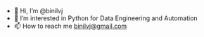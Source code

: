 - 👋 Hi, I’m @binilvj
- 👀 I’m interested in Python for Data Engineering and Automation
- 📫 How to reach me binilvj@gmail.com

<!---
binilvj/binilvj is a ✨ special ✨ repository because its `README.md` (this file) appears on your GitHub profile.
You can click the Preview link to take a look at your changes.
--->
